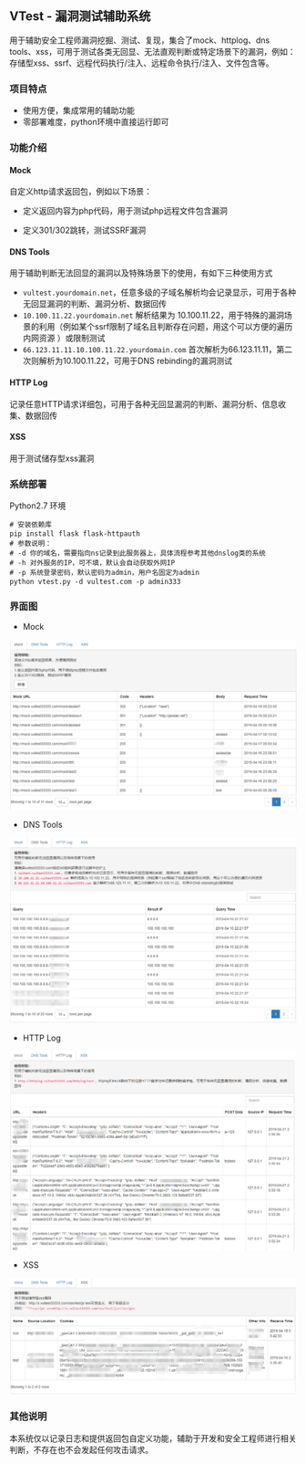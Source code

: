 ## VTest - 漏洞测试辅助系统

用于辅助安全工程师漏洞挖掘、测试、复现，集合了mock、httplog、dns tools、xss，可用于测试各类无回显、无法直观判断或特定场景下的漏洞，例如：存储型xss、ssrf、远程代码执行/注入、远程命令执行/注入、文件包含等。

### 项目特点

- 使用方便，集成常用的辅助功能
- 零部署难度，python环境中直接运行即可

### 功能介绍

####  Mock

自定义http请求返回包，例如以下场景： 

- 定义返回内容为php代码，用于测试php远程文件包含漏洞 

- 定义301/302跳转，测试SSRF漏洞

#### DNS Tools

用于辅助判断无法回显的漏洞以及特殊场景下的使用，有如下三种使用方式

- `vultest.yourdomain.net`，任意多级的子域名解析均会记录显示，可用于各种无回显漏洞的判断、漏洞分析、数据回传 
- `10.100.11.22.yourdomain.net` 解析结果为 10.100.11.22，用于特殊的漏洞场景的利用（例如某个ssrf限制了域名且判断存在问题，用这个可以方便的遍历内网资源 ）或限制测试
- `66.123.11.11.10.100.11.22.yourdomain.com` 首次解析为66.123.11.11，第二次则解析为10.100.11.22，可用于DNS rebinding的漏洞测试

#### HTTP Log

记录任意HTTP请求详细包，可用于各种无回显漏洞的判断、漏洞分析、信息收集、数据回传

#### XSS

用于测试储存型xss漏洞



### 系统部署

Python2.7 环境

```shell
# 安装依赖库
pip install flask flask-httpauth
# 参数说明：
# -d 你的域名，需要指向ns记录到此服务器上，具体流程参考其他dnslog类的系统
# -h 对外服务的IP，可不填，默认会自动获取外网IP
# -p 系统登录密码，默认密码为admin，用户名固定为admin
python vtest.py -d vultest.com -p admin333
```



### 界面图

- Mock

![](img/mock.png)

- DNS Tools

![](img/dns.png)

- HTTP Log

![](img/httplog.png)

- XSS

![](img/xss.png)

### 其他说明
本系统仅以记录日志和提供返回包自定义功能，辅助于开发和安全工程师进行相关判断，不存在也不会发起任何攻击请求。
